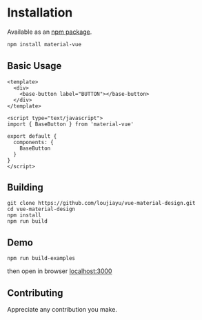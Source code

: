 # Installation

Available as an [npm package](https://www.npmjs.com/package/material-vue).
```sh
npm install material-vue
```

## Basic Usage

```
<template>
  <div>
    <base-button label="BUTTON"></base-button>
  </div>
</template>

<script type="text/javascript">
import { BaseButton } from 'material-vue'

export default {
  components: {
    BaseButton
  }
}
</script>

```

## Building

```
git clone https://github.com/loujiayu/vue-material-design.git
cd vue-material-design
npm install
npm run build
```

## Demo

```
npm run build-examples
```
then open in browser [localhost:3000](localhost:3000)

## Contributing
Appreciate any contribution you make.
